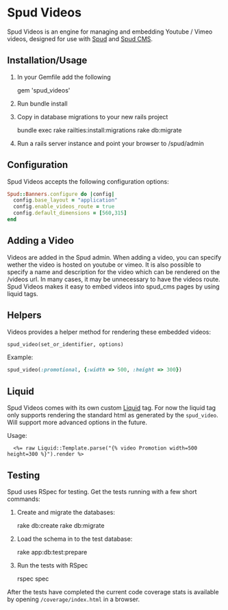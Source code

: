 # Spud Videos

Spud Videos is an engine for managing and embedding Youtube / Vimeo videos, designed for use with [Spud][spud] and [Spud CMS][spud_cms].


## Installation/Usage

1. In your Gemfile add the following

    gem 'spud_videos'

2. Run bundle install
3. Copy in database migrations to your new rails project

    bundle exec rake railties:install:migrations
    rake db:migrate

4. Run a rails server instance and point your browser to /spud/admin

## Configuration

Spud Videos accepts the following configuration options:

```ruby
Spud::Banners.configure do |config|
  config.base_layout = "application"
  config.enable_videos_route = true
  config.default_dimensions = [560,315]
end
```

## Adding a Video
Videos are added in the Spud admin. When adding a video, you can specify wether the video is hosted on youtube or vimeo.
It is also possible to specify a name and description for the video which can be rendered on the /videos url. In many cases,
it may be unnecessary to have the videos route. Spud Videos makes it easy to embed videos into spud_cms pages by using liquid tags.

## Helpers
Videos provides a helper method for rendering these embedded videos:

```ruby
spud_video(set_or_identifier, options)
```

Example:

```ruby
spud_video(:promotional, {:width => 500, :height => 300})
```

## Liquid

Spud Videos comes with its own custom [Liquid][liquid] tag. For now the liquid tag only supports rendering the standard html as generated by the `spud_video`. Will support more advanced options in the future.

Usage:

```erb
  <%= raw Liquid::Template.parse("{% video Promotion width=500 height=300 %}").render %>
```


Testing
-----------------

Spud uses RSpec for testing. Get the tests running with a few short commands:

1. Create and migrate the databases:

    rake db:create
    rake db:migrate

2. Load the schema in to the test database:

    rake app:db:test:prepare

3. Run the tests with RSpec

    rspec spec

After the tests have completed the current code coverage stats is available by opening ```/coverage/index.html``` in a browser.

[spud]:https://github.com/spud-rails/spud_core_admin
[spud_cms]:https://github.com/spud-rails/spud_cms
[liquid]:https://github.com/Shopify/liquid
